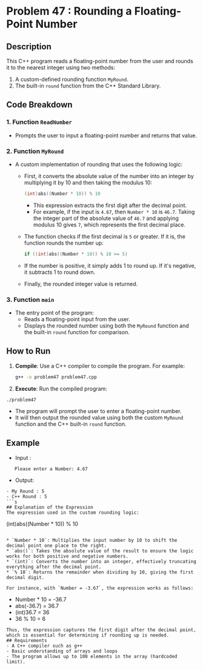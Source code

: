 # Problem 47 : Rounding a Floating-Point Number

## Description
This C++ program reads a floating-point number from the user and rounds it to the nearest integer using two methods:
1. A custom-defined rounding function `MyRound`.
2. The built-in `round` function from the C++ Standard Library.

## Code Breakdown

### 1. **Function `ReadNumber`**
   - Prompts the user to input a floating-point number and returns that value.

### 2. **Function `MyRound`**
   - A custom implementation of rounding that uses the following logic:
     - First, it converts the absolute value of the number into an integer by multiplying it by 10 and then taking the modulus 10:
       ```cpp
       (int)abs((Number * 10)) % 10
       ```
       - This expression extracts the first digit after the decimal point. 
       - For example, if the input is `4.67`, then `Number * 10` is `46.7`. Taking the integer part of the absolute value of `46.7` and applying modulus 10 gives `7`, which represents the first decimal place.
     - The function checks if the first decimal is `5` or greater. If it is, the function rounds the number up:
       ```cpp
       if ((int)abs((Number * 10)) % 10 >= 5)
       ```
     - If the number is positive, it simply adds 1 to round up. If it's negative, it subtracts 1 to round down.

     - Finally, the rounded integer value is returned.

### 3. **Function `main`**
   - The entry point of the program:
     - Reads a floating-point input from the user.
     - Displays the rounded number using both the `MyRound` function and the built-in `round` function for comparison.

## How to Run

1. **Compile**: Use a C++ compiler to compile the program. For example:
   ```bash
   g++ -o problem47 problem47.cpp

   ```

 2. **Execute**: Run the compiled program:
 ```
./problem47
 ```
* The program will prompt the user to enter a floating-point number.
* It will then output the rounded value using both the custom `MyRound` function and the C++ built-in `round` function.

## Example
- Input :
 ```
	Please enter a Number: 4.67
 ```
 -  Output:
```
- My Round : 5
- C++ Round : 5
```s
## Explanation of the Expression
The expression used in the custom rounding logic:
```
(int)abs((Number * 10)) % 10
```

* `Number * 10`: Multiplies the input number by 10 to shift the decimal point one place to the right.
* `abs()`: Takes the absolute value of the result to ensure the logic works for both positive and negative numbers.
* `(int)`: Converts the number into an integer, effectively truncating everything after the decimal point.
* `% 10`: Returns the remainder when dividing by 10, giving the first decimal digit.

For instance, with `Number = -3.67`, the expression works as follows:
```
* Number * 10 = -36.7
* abs(-36.7) = 36.7
* (int)36.7 = 36
* 36 % 10 = 6
```
Thus, the expression captures the first digit after the decimal point, which is essential for determining if rounding up is needed.
## Requirements
- A C++ compiler such as g++
- Basic understanding of arrays and loops
- The program allows up to 100 elements in the array (hardcoded limit).